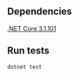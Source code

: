## Dependencies
[.NET Core 3.1.101](https://docs.microsoft.com/ro-ro/dotnet/core/install/linux)

## Run tests
```
dotnet test
```